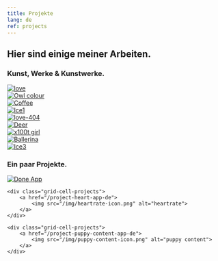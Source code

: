 ```yaml
---
title: Projekte
lang: de
ref: projects
---
```


<h2 class="headline">Hier sind einige meiner Arbeiten.</h2>

<h3 class="project-sub-headline">Kunst, Werke & Kunstwerke.</h3>

<section>
<a href="/project-icons-artwork-de">
<div class="grid-projects">
    <div class="grid-cell-projects">
            <img src="/img/love.png" alt="love">
    </div>
     <div class="grid-cell-projects">
            <img src="/img/Owlcolour.jpg" alt="Owl colour">
    </div>
    <div class="grid-cell-projects">
            <img src="/img/coffeemaker.jpg" alt="Coffee">
    </div>
     <div class="grid-cell-projects">
            <img src="/img/Ice1.jpg" alt="Ice1">
    </div>
    <div class="grid-cell-projects">
            <img src="/img/love-404.png" alt="love-404">
    </div>
    <div class="grid-cell-projects">
             <img src="/img/deer.jpg" alt="Deer">
    </div>
     <div class="grid-cell-projects">
            <img src="/img/x100t_girl.jpg" alt="x100t girl">
    </div>
    <div class="grid-cell-projects">
            <img src="/img/Ballerina.jpg" alt="Ballerina">
    </div>
        <div class="grid-cell-projects">
            <img src="/img/Ice3.jpg" alt="Ice3">
    </div>
</div>
 </a>
</section>


<h3 class="project-sub-headline">Ein paar Projekte.</h3>

<div class="grid-projects">
       <div class="grid-cell-projects">
        <a href="/project-done-app-de">
            <img src="/img/done-icon.png" alt="Done App">
        </a>
    </div>
   
    <div class="grid-cell-projects">
        <a href="/project-heart-app-de">
            <img src="/img/heartrate-icon.png" alt="heartrate">
        </a>
    </div>
    
    <div class="grid-cell-projects">
        <a href="/project-puppy-content-app-de">
            <img src="/img/puppy-content-icon.png" alt="puppy content">
        </a>
    </div>
</div>